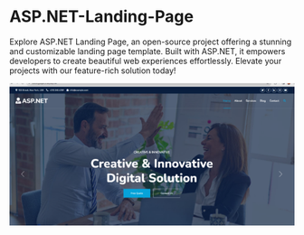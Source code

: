 # ASP.NET-Landing-Page
Explore ASP.NET Landing Page, an open-source project offering a stunning and customizable landing page template. Built with ASP.NET, it empowers developers to create beautiful web experiences effortlessly. Elevate your projects with our feature-rich solution today!

![ASP.NET Landing Page](wwwroot/landing-page.png)

